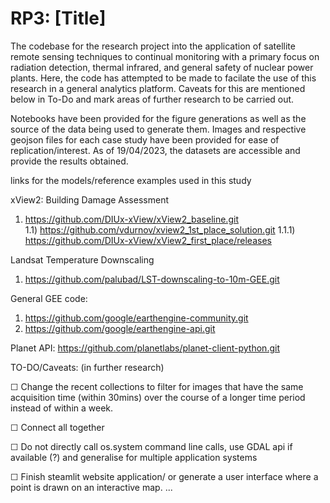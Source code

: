 # RP3: [Title]

The codebase for the research project into the application of satellite remote sensing techniques to continual monitoring with a primary focus on radiation detection, thermal infrared, and general safety of nuclear power plants. Here, the code has attempted to be made to facilate the use of this research in a general analytics platform. Caveats for this are mentioned below in To-Do and mark areas of further research to be carried out.

Notebooks have been provided for the figure generations as well as the source of the data being used to generate them. Images and respective geojson files for each case study have been provided for ease of replication/interest. As of 19/04/2023, the datasets are accessible and provide the results obtained.

links for the models/reference examples used in this study

xView2: Building Damage Assessment
1) https://github.com/DIUx-xView/xView2_baseline.git                     
1.1) https://github.com/vdurnov/xview2_1st_place_solution.git
1.1.1) https://github.com/DIUx-xView/xView2_first_place/releases

Landsat Temperature Downscaling
1) https://github.com/palubad/LST-downscaling-to-10m-GEE.git

General GEE code:
1) https://github.com/google/earthengine-community.git
2) https://github.com/google/earthengine-api.git

Planet API:
https://github.com/planetlabs/planet-client-python.git


TO-DO/Caveats: (in further research)

☐ Change the recent collections to filter for images that have the same acquisition time (within 30mins) over the course of a longer time period instead of within a week. 

☐ Connect all together

☐ Do not directly call os.system command line calls, use GDAL api if available (?) and generalise for multiple application systems

☐ Finish steamlit website application/ or generate a user interface where a point is drawn on an interactive map.
...
